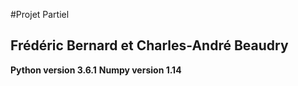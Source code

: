 #Projet Partiel
## Frédéric Bernard et Charles-André Beaudry

**Python version 3.6.1**
**Numpy version 1.14**
